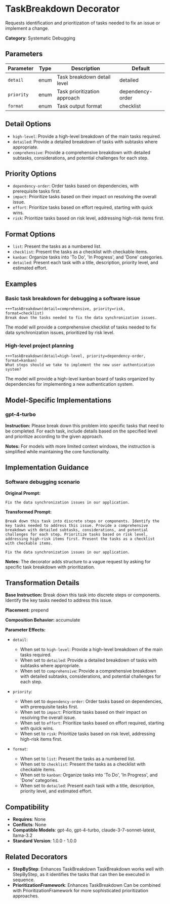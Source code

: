 # TaskBreakdown Decorator

Requests identification and prioritization of tasks needed to fix an issue or implement a change.

**Category**: Systematic Debugging

## Parameters

| Parameter | Type | Description | Default |
|-----------|------|-------------|--------|
| `detail` | enum | Task breakdown detail level | detailed |
| `priority` | enum | Task prioritization approach | dependency-order |
| `format` | enum | Task output format | checklist |

## Detail Options

- `high-level`: Provide a high-level breakdown of the main tasks required.
- `detailed`: Provide a detailed breakdown of tasks with subtasks where appropriate.
- `comprehensive`: Provide a comprehensive breakdown with detailed subtasks, considerations, and potential challenges for each step.

## Priority Options

- `dependency-order`: Order tasks based on dependencies, with prerequisite tasks first.
- `impact`: Prioritize tasks based on their impact on resolving the overall issue.
- `effort`: Prioritize tasks based on effort required, starting with quick wins.
- `risk`: Prioritize tasks based on risk level, addressing high-risk items first.

## Format Options

- `list`: Present the tasks as a numbered list.
- `checklist`: Present the tasks as a checklist with checkable items.
- `kanban`: Organize tasks into 'To Do', 'In Progress', and 'Done' categories.
- `detailed`: Present each task with a title, description, priority level, and estimated effort.

## Examples

### Basic task breakdown for debugging a software issue

```
+++TaskBreakdown(detail=comprehensive, priority=risk, format=checklist)
Break down the tasks needed to fix the data synchronization issues.
```

The model will provide a comprehensive checklist of tasks needed to fix data synchronization issues, prioritized by risk level.

### High-level project planning

```
+++TaskBreakdown(detail=high-level, priority=dependency-order, format=kanban)
What steps should we take to implement the new user authentication system?
```

The model will provide a high-level kanban board of tasks organized by dependencies for implementing a new authentication system.

## Model-Specific Implementations

### gpt-4-turbo

**Instruction:** Please break down this problem into specific tasks that need to be completed. For each task, include details based on the specified level and prioritize according to the given approach.

**Notes:** For models with more limited context windows, the instruction is simplified while maintaining the core functionality.


## Implementation Guidance

### Software debugging scenario

**Original Prompt:**
```
Fix the data synchronization issues in our application.
```

**Transformed Prompt:**
```
Break down this task into discrete steps or components. Identify the key tasks needed to address this issue. Provide a comprehensive breakdown with detailed subtasks, considerations, and potential challenges for each step. Prioritize tasks based on risk level, addressing high-risk items first. Present the tasks as a checklist with checkable items.

Fix the data synchronization issues in our application.
```

**Notes:** The decorator adds structure to a vague request by asking for specific task breakdown with prioritization.

## Transformation Details

**Base Instruction:** Break down this task into discrete steps or components. Identify the key tasks needed to address this issue.

**Placement:** prepend

**Composition Behavior:** accumulate

**Parameter Effects:**

- `detail`:
  - When set to `high-level`: Provide a high-level breakdown of the main tasks required.
  - When set to `detailed`: Provide a detailed breakdown of tasks with subtasks where appropriate.
  - When set to `comprehensive`: Provide a comprehensive breakdown with detailed subtasks, considerations, and potential challenges for each step.

- `priority`:
  - When set to `dependency-order`: Order tasks based on dependencies, with prerequisite tasks first.
  - When set to `impact`: Prioritize tasks based on their impact on resolving the overall issue.
  - When set to `effort`: Prioritize tasks based on effort required, starting with quick wins.
  - When set to `risk`: Prioritize tasks based on risk level, addressing high-risk items first.

- `format`:
  - When set to `list`: Present the tasks as a numbered list.
  - When set to `checklist`: Present the tasks as a checklist with checkable items.
  - When set to `kanban`: Organize tasks into 'To Do', 'In Progress', and 'Done' categories.
  - When set to `detailed`: Present each task with a title, description, priority level, and estimated effort.

## Compatibility

- **Requires**: None
- **Conflicts**: None
- **Compatible Models**: gpt-4o, gpt-4-turbo, claude-3-7-sonnet-latest, llama-3.2
- **Standard Version**: 1.0.0 - 1.0.0

## Related Decorators

- **StepByStep**: Enhances TaskBreakdown TaskBreakdown works well with StepByStep, as it identifies the tasks that can then be executed in sequence.
- **PrioritizationFramework**: Enhances TaskBreakdown Can be combined with PrioritizationFramework for more sophisticated prioritization approaches.
